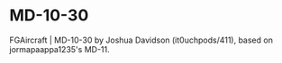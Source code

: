 # MD-10-30
FGAircraft | MD-10-30 by Joshua Davidson (it0uchpods/411), based on jormapaappa1235's MD-11.